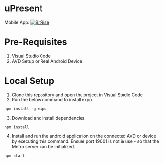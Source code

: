 # uPresent

Mobile App: [![BitRise](https://app.bitrise.io/app/94539fb2e1e99188/status.svg?token=UdpO7BVErEwwgVQ-IR-PRQ&branch=master)](https://app.bitrise.io/app/94539fb2e1e99188/status.svg?token=UdpO7BVErEwwgVQ-IR-PRQ&branch=master)

# Pre-Requisites

1. Visual Studio Code
2. AVD Setup or Real Android Device

# Local Setup

1. Clone this repository and open the project in Visual Studio Code
2. Run the below command to install expo
~~~
npm install -g expo
~~~
3. Download and install dependencies
~~~
npm install
~~~
4. Install and run the android application on the connected AVD or device by executing this command. Ensure port 19001 is not in use - so that the Metro server can be initialized.
~~~
npm start
~~~